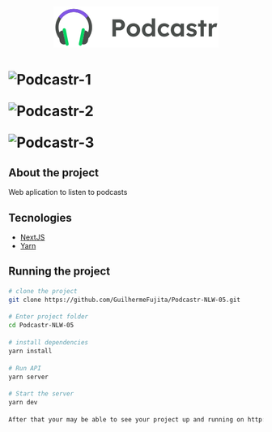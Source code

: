 <h1 align="center">
  <img src="public/logo.svg"/>
<h1>

![Podcastr-1](https://user-images.githubusercontent.com/19476724/115961759-2ed7d300-a4ee-11eb-9850-8867c1fb01e4.PNG)

![Podcastr-2](https://user-images.githubusercontent.com/19476724/115961779-444cfd00-a4ee-11eb-91c4-e3cc4554411d.PNG)

![Podcastr-3](https://user-images.githubusercontent.com/19476724/115961796-5a5abd80-a4ee-11eb-8459-522938eb898e.PNG)

## About the project 

Web aplication to listen to podcasts

## Tecnologies
- [NextJS](https://nextjs.org/)
- [Yarn](https://yarnpkg.com/)

## Running the project
```bash
# clone the project
git clone https://github.com/GuilhermeFujita/Podcastr-NLW-05.git

# Enter project folder
cd Podcastr-NLW-05

# install dependencies
yarn install

# Run API
yarn server

# Start the server
yarn dev

After that your may be able to see your project up and running on http://localhost:3000
```
